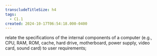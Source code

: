 ```yaml
---
transcludeTitleSize: h4
tags:
  - C1.1
created: 2024-10-17T06:54:18.000-0400
---
```

relate the specifications of the internal components of a computer (e.g., CPU, RAM, ROM, cache, hard drive, motherboard, power supply, video card, sound card) to user requirements;